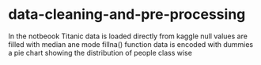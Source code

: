 # data-cleaning-and-pre-processing
In the notbeook Titanic data is loaded directly from kaggle 
null values are filled with median ane mode fillna() function
data is encoded with dummies 
a pie chart showing the distribution of people class wise
